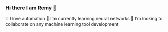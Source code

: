 ### Hi there I am Remy 👋 
💡 I love automation 
🌱 I’m currently learning neural networks 
💼 I’m looking to collaborate on any machine learning tool development
